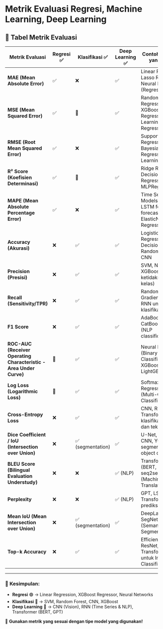 # Metrik Evaluasi Regresi, Machine Learning, Deep Learning
## 📌 Tabel Metrik Evaluasi 

| **Metrik Evaluasi** | **Regresi** ✅ | **Klasifikasi** ✅ | **Deep Learning** ✅ | **Contoh Algoritma yang Cocok** |
|--------------------|--------------|-------------------|---------------------|---------------------------------|
| **MAE (Mean Absolute Error)** | ✅ | ❌ | ✅ | Linear Regression, Lasso Regression, Neural Networks (Regression) |
| **MSE (Mean Squared Error)** | ✅ | 🔹 | ✅ | Random Forest Regressor, XGBoost Regressor, Deep Learning Regression |
| **RMSE (Root Mean Squared Error)** | ✅ | ❌ | ✅ | Support Vector Regression (SVR), Bayesian Regression, Deep Learning (ANN) |
| **R² Score (Koefisien Determinasi)** | ✅ | 🔹 | ✅ | Ridge Regression, Decision Tree Regressor, MLPRegressor |
| **MAPE (Mean Absolute Percentage Error)** | ✅ | ❌ | ✅ | Time Series Models (ARIMA, LSTM for forecasting), ElasticNet Regression |
| **Accuracy (Akurasi)** | ❌ | ✅ | ✅ | Logistic Regression, Decision Tree, Random Forest, CNN |
| **Precision (Presisi)** | ❌ | ✅ | ✅ | SVM, Naive Bayes, XGBoost (untuk ketidakseimbangan kelas) |
| **Recall (Sensitivity/TPR)** | ❌ | ✅ | ✅ | Random Forest, Gradient Boosting, RNN untuk klasifikasi sekuens |
| **F1 Score** | ❌ | ✅ | ✅ | AdaBoost, CatBoost, BERT (NLP classification) |
| **ROC-AUC (Receiver Operating Characteristic - Area Under Curve)** | 🔹 | ✅ | ✅ | Neural Networks (Binary Classification), XGBoost, LightGBM |
| **Log Loss (Logarithmic Loss)** | 🔹 | ✅ | ✅ | Softmax Regression, ANN (Multi-Class Classification) |
| **Cross-Entropy Loss** | ❌ | ✅ | ✅ | CNN, RNN, Transformer untuk klasifikasi gambar dan teks |
| **Dice Coefficient / IoU (Intersection over Union)** | ❌ | ✅ (segmentation) | ✅ | U-Net, Mask R-CNN, YOLO (image segmentation & object detection) |
| **BLEU Score (Bilingual Evaluation Understudy)** | ❌ | ❌ | ✅ (NLP) | Transformer (BERT, GPT, T5), seq2seq LSTM (Machine Translation) |
| **Perplexity** | ❌ | ❌ | ✅ (NLP) | GPT, LSTM, Transformer untuk prediksi teks |
| **Mean IoU (Mean Intersection over Union)** | ❌ | ✅ (segmentation) | ✅ | DeepLabV3, SegNet, PSPNet (Semantic Segmentation) |
| **Top-k Accuracy** | ❌ | ✅ | ✅ | EfficientNet, ResNet, Vision Transformers (ViT) untuk Image Classification |

---

### 📌 **Kesimpulan:**
- **Regresi** 🟢 → Linear Regression, XGBoost Regressor, Neural Networks  
- **Klasifikasi** 🔵 → SVM, Random Forest, CNN, XGBoost  
- **Deep Learning** 🔴 → CNN (Vision), RNN (Time Series & NLP), Transformer (BERT, GPT)  

🚀 **Gunakan metrik yang sesuai dengan tipe model yang digunakan!**
